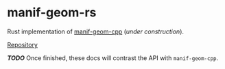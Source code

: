 # manif-geom-rs

Rust implementation of [manif-geom-cpp](https://github.com/goromal/manif-geom-cpp) (*under construction*).

[Repository](https://github.com/goromal/manif-geom-rs)

***TODO*** Once finished, these docs will contrast the API with `manif-geom-cpp`.


